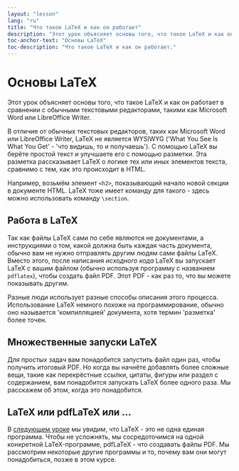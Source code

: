 ```yaml
---
layout: "lesson"
lang: "ru"
title: "Что такое LaTeX и как он работает"
description: "Этот урок объясняет основы того, что такое LaTeX и как он работает в сравнении с обычными текстовыми редакторами, такими как Microsoft Word или LibreOffice Writer."
toc-anchor-text: "Основы LaTeX"
toc-description: "Что такое LaTeX и как он работает."
---
```


# Основы LaTeX

<span
  class="summary">Этот урок объясняет основы того, что такое LaTeX и как он работает в сравнении с обычными текстовыми редакторами, такими как Microsoft Word или LibreOffice Writer.</span>

В отличие от обычных текстовых редакторов, таких как Microsoft Word или LibreOffice Writer, LaTeX
не является WYSIWYG ('What You See Is What You Get' - 'что видишь, то и получаешь'). С помощью LaTeX
вы берёте простой текст и улучшаете его с помощью разметки. Эта разметка рассказывает LaTeX
о логике тех или иных элементов текста, сравнимо с тем, как это происходит в HTML.

Например, возьмём элемент `<h2>`, показывающий начало новой секции в документе HTML.
LaTeX тоже имеет команду для такого - здесь можно использовать команду `\section`.

## Работа в LaTeX

Так как файлы LaTeX сами по себе являются не документами, а инструкциями
о том, какой должна быть каждая часть документа, обычно вам не нужно отправлять
другим людям сами файлы LaTeX. Вместо этого, после написания _исходного кода_ LaTeX вы
запускает LaTeX с вашим файлом (обычно используя программу с названием `pdflatex`), чтобы
создать файл PDF. Этот PDF - как раз то, что вы можете показывать другим.

Разные люди использует разные способы описания этого процесса. Использование LaTeX
немного похоже на программирование, обычно оно называется 'компилляцией' документа, хотя
термин 'разметка' более точен.

## Множественные запуски LaTeX

Для простых задач вам понадобится запустить файл один раз, чтобы получить итоговый
PDF. Но когда вы начнёте добавлять более сложные вещи, такие как перекрёстные ссылки,
цитаты, фигуры или раздел с содержанием, вам понадобится запускать LaTeX более
одного раза. Мы расскажем об этом, когда это понадобится.

## LaTeX или pdfLaTeX или ...

В [следующем уроке](lesson-02) мы увидим, что LaTeX - это
не одна единая программа. Чтобы не усложнять, мы сосредоточимся на одной конкретной
LaTeX-программе, pdfLaTeX - что создавать файлы PDF. Мы рассмотрим некоторые другие
программы и то, почему вам они могут понадобиться, позже в этом курсе.
